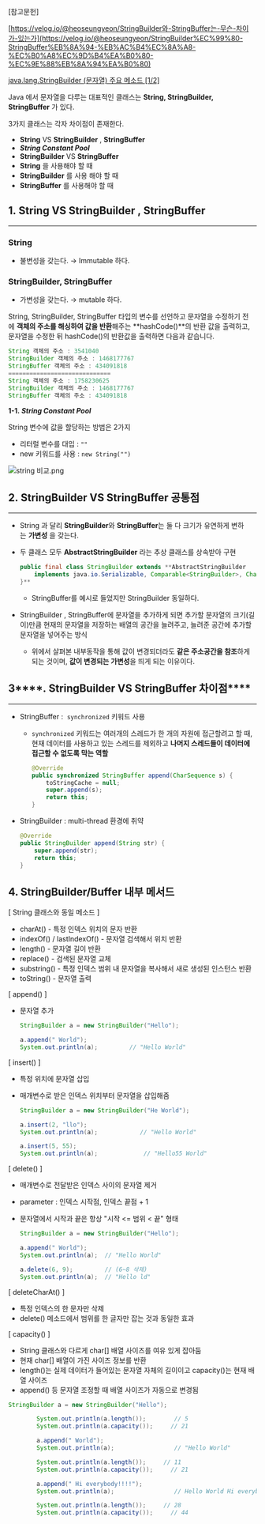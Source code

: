 [참고문헌]

[](https://velog.io/@heoseungyeon/StringBuilder%EC%99%80-StringBuffer%EB%8A%94-%EB%AC%B4%EC%8A%A8-%EC%B0%A8%EC%9D%B4%EA%B0%80-%EC%9E%88%EB%8A%94%EA%B0%80)[https://velog.io/@heoseungyeon/StringBuilder와-StringBuffer는-무슨-차이가-있는가](https://velog.io/@heoseungyeon/StringBuilder%EC%99%80-StringBuffer%EB%8A%94-%EB%AC%B4%EC%8A%A8-%EC%B0%A8%EC%9D%B4%EA%B0%80-%EC%9E%88%EB%8A%94%EA%B0%80)

[](https://codevang.tistory.com/121)[java.lang.StringBuilder (문자열) 주요 메소드 [1/2]](https://codevang.tistory.com/121)

Java 에서 문자열을 다루는 대표적인 클래스는 **String, StringBuilder, StringBuffer** 가 있다.

3가지 클래스는 각자 차이점이 존재한다.

- **String** VS **StringBuilder** , **StringBuffer**
- ***String Constant Pool***
- **StringBuilder** VS **StringBuffer**
- **String** 을 사용해야 할 때
- **StringBuilder** 를 사용 해야 할 때
- **StringBuffer** 를 사용해야 할 때

## 1. **String** VS **StringBuilder** , **StringBuffer**

---

### String

- 불변성을 갖는다. → Immutable 하다.

### StringBuilder, StringBuffer

- 가변성을 갖는다. → mutable 하다.

String, StringBuilder, StringBuffer 타입의 변수를 선언하고 문자열을 수정하기 전에 **객체의 주소를 해싱하여 값을 반환**해주는 **hashCode()**의 반환 값을 출력하고, 문자열을 수정한 뒤 hashCode()의 반환값을 출력하면 다음과 같습니다.

```java
String 객체의 주소 : 3541040
StringBuilder 객체의 주소 : 1468177767
StringBuffer 객체의 주소 : 434091818
=============================
String 객체의 주소 : 1758230625
StringBuilder 객체의 주소 : 1468177767
StringBuffer 객체의 주소 : 434091818
```

**1-1. *String Constant Pool***

String 변수에 값을 할당하는 방법은 2가지

- 리터럴 변수를 대입 : `""`
- new 키워드를 사용 : `new String("")`

![string 비교.png](https://s3-us-west-2.amazonaws.com/secure.notion-static.com/09eae55a-dfb6-4e41-92a0-c57b3e317f77/string_%E1%84%87%E1%85%B5%E1%84%80%E1%85%AD.png)

## ****2. StringBuilder VS StringBuffer 공통점****

---

- String 과 달리 **StringBuilder**와 **StringBuffer**는 둘 다 크기가 유연하게 변하는 **가변성** 을 갖는다.

- 두 클래스 모두 **AbstractStringBuilder** 라는 추상 클래스를 상속받아 구현
  
  ```java
  public final class StringBuilder extends **AbstractStringBuilder
      implements java.io.Serializable, Comparable<StringBuilder>, CharSequence {
  }**
  ```
  
  - StringBuffer를 예시로 들었지만 StringBuilder 동일하다.

- StringBuilder , StringBuffer에 문자열을 추가하게 되면 추가할 문자열의 크기(길이)만큼 현재의 문자열을 저장하는 배열의 공간을 늘려주고, 늘려준 공간에 추가할 문자열을 넣어주는 방식
  
  - 위에서 살펴본 내부동작을 통해 값이 변경되더라도 **같은 주소공간을 참조**하게 되는 것이며, **값이 변경되는 가변성**을 띄게 되는 이유이다.

## 3****. StringBuilder VS StringBuffer 차이점****

---

- StringBuffer :  `synchronized` 키워드 사용
  
  - `synchronized` 키워드는 여러개의 스레드가 한 개의 자원에 접근할려고 할 때, 현재 데이터를 사용하고 있는 스레드를 제외하고 **나머지 스레드들이 데이터에 접근할 수 없도록 막는 역할**
    
    ```java
    @Override
    public synchronized StringBuffer append(CharSequence s) {
        toStringCache = null;
        super.append(s);
        return this;
    }
    ```

- StringBuilder : multi-thread 환경에 취약
  
  ```java
  @Override
  public StringBuilder append(String str) {
      super.append(str);
      return this;
  }
  ```

## 4. StringBuilder/Buffer 내부 메서드

[ String 클래스와 동일 메소드 ]

- charAt() - 특정 인덱스 위치의 문자 반환
- indexOf() / lastIndexOf() - 문자열 검색해서 위치 반환
- length() - 문자열 길이 반환
- replace() - 검색된 문자열 교체
- substring() - 특정 인덱스 범위 내 문자열을 복사해서 새로 생성된 인스턴스 반환
- toString() - 문자열 출력

[ append() ]

- 문자열 추가
  
  ```java
  StringBuilder a = new StringBuilder("Hello");
  
  a.append(" World");
  System.out.println(a);         // "Hello World"
  ```

[ insert() ]

- 특정 위치에 문자열 삽입

- 매개변수로 받은 인덱스 위치부터 문자열을 삽입해줌
  
  ```java
  StringBuilder a = new StringBuilder("He World");
  
  a.insert(2, "llo");
  System.out.println(a);            // "Hello World"
  
  a.insert(5, 55);
  System.out.println(a);             // "Hello55 World"
  ```

[ delete() ]

- 매개변수로 전달받은 인덱스 사이의 문자열 제거

- parameter : 인덱스 시작점, 인덱스 끝점 + 1

- 문자열에서 시작과 끝은 항상 "시작 <= 범위 < 끝" 형태
  
  ```java
  StringBuilder a = new StringBuilder("Hello");
  
  a.append(" World");
  System.out.println(a);  // "Hello World"
  
  a.delete(6, 9);         // (6~8 삭제)
  System.out.println(a);  // "Hello ld"
  ```

[ deleteCharAt() ]

- 특정 인덱스의 한 문자만 삭제
- delete() 메소드에서 범위를 한 글자만 잡는 것과 동일한 효과

[ capacity() ]

- String 클래스와 다르게 char[] 배열 사이즈를 여유 있게 잡아둠
- 현재 char[] 배열이 가진 사이즈 정보를 반환
- length()는 실제 데이터가 들어있는 문자열 자체의 길이이고 capacity()는 현재 배열 사이즈
- append() 등 문자열 조정할 때 배열 사이즈가 자동으로 변경됨

```java
StringBuilder a = new StringBuilder("Hello");

        System.out.println(a.length());        // 5
        System.out.println(a.capacity());     // 21

        a.append(" World");
        System.out.println(a);                 // "Hello World"

        System.out.println(a.length());     // 11
        System.out.println(a.capacity());     // 21

        a.append(" Hi everybody!!!!");
        System.out.println(a);                 // Hello World Hi everybody!!!!

        System.out.println(a.length());     // 28
        System.out.println(a.capacity());     // 44
```
